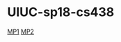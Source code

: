 # UIUC-sp18-cs438
<a href="https://github.com/spencerwuwu/Unicast-Routing_cs438_uiuc">MP1</a>
<a href="https://github.com/spencerwuwu/TCP_cs438_uiuc">MP2</a>
